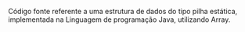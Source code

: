 Código fonte referente a uma estrutura de dados do tipo pilha estática, implementada na Linguagem de programação Java, utilizando Array.
